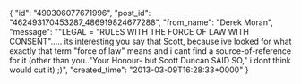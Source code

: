  {
   "id": "490306077671996",
   "post_id": "462493170453287_486919824677288",
   "from_name": "Derek Moran",
   "message": "\"LEGAL = \"RULES WITH THE FORCE OF LAW WITH CONSENT\"..... its interesting you say that Scott, because ive looked for what exactly that term \"force of law\" means and i cant find a source-of-reference for it (other than you..\"Your Honour- but Scott Duncan SAID SO,\" i dont think would cut it) ;)",
   "created_time": "2013-03-09T16:28:33+0000"
 }
